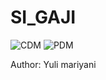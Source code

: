 # SI_GAJI
![CDM](https://github.com/YuliMariyani/SI_GAJI/assets/107035170/66895033-7958-40e3-9c38-dc0efb1730f8)
![PDM](https://github.com/YuliMariyani/SI_GAJI/assets/107035170/6357be68-4cfd-4be2-b3a9-ab47fd161d53)

Author: Yuli mariyani
